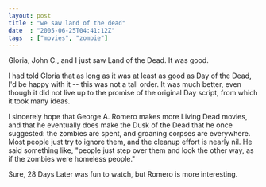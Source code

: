 ```yaml
---
layout: post
title : "we saw land of the dead"
date  : "2005-06-25T04:41:12Z"
tags  : ["movies", "zombie"]
---
```

Gloria, John C., and I just saw Land of the Dead.  It was good.

I had told Gloria that as long as it was at least as good as Day of the Dead, I'd be happy with it -- this was not a tall order.  It was much better, even though it did not live up to the promise of the original Day script, from which it took many ideas.

I sincerely hope that George A. Romero makes more Living Dead movies, and that he eventually does make the Dusk of the Dead that he once suggested: the zombies are spent, and groaning corpses are everywhere.  Most people just try to ignore them, and the cleanup effort is nearly nil.  He said something like, "people just step over them and look the other way, as if the zombies were homeless people."

Sure, 28 Days Later was fun to watch, but Romero is more interesting.
